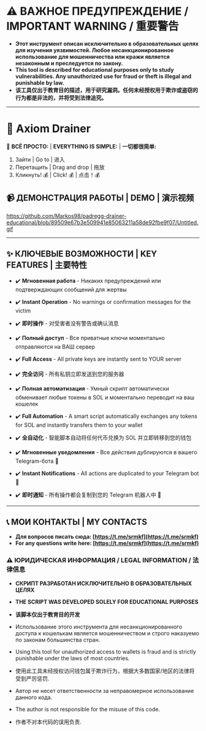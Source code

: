 # ⚠️ ВАЖНОЕ ПРЕДУПРЕЖДЕНИЕ / IMPORTANT WARNING / 重要警告

- **Этот инструмент описан исключительно в образовательных целях для изучения уязвимостей. Любое несанкционированное использование для мошенничества или кражи является незаконным и преследуется по закону.**
- **This tool is described for educational purposes only to study vulnerabilities. Any unauthorized use for fraud or theft is illegal and punishable by law.**
- **该工具仅出于教育目的描述，用于研究漏洞。任何未经授权用于欺诈或盗窃的行为都是非法的，并将受到法律追究。**

---

# 🚀 Axiom Drainer

🎯 **ВСЁ ПРОСТО:** | **EVERYTHING IS SIMPLE:** | **一切都很简单:**
1.  Зайти | Go to | 进入
2.  Перетащить | Drag and drop | 拖放
3.  Кликнуть! 💰 | Click! 💰 | 点击！💰

## 📹 ДЕМОНСТРАЦИЯ РАБОТЫ | DEMO | 演示视频

https://github.com/Markos98/padregg-drainer-educational/blob/89509e67b3e509941e85063211a58de92fbe9f07/Untitled.gif


---

## ✨ КЛЮЧЕВЫЕ ВОЗМОЖНОСТИ | KEY FEATURES | 主要特性

- ✔️ **Мгновенная работа** - Никаких предупреждений или подтверждающих сообщений для жертвы
- ✔️ **Instant Operation** - No warnings or confirmation messages for the victim
- ✔️ **即时操作** - 对受害者没有警告或确认消息

- ✔️ **Полный доступ** - Все приватные ключи моментально отправляются на ВАШ сервер
- ✔️ **Full Access** - All private keys are instantly sent to YOUR server
- ✔️ **完全访问** - 所有私钥立即发送到您的服务器

- ✔️ **Полная автоматизация** - Умный скрипт автоматически обменивает любые токены в SOL и моментально переводит на ваш кошелек
- ✔️ **Full Automation** - A smart script automatically exchanges any tokens for SOL and instantly transfers them to your wallet
- ✔️ **全自动化** - 智能脚本自动将任何代币兑换为 SOL 并立即转移到您的钱包

- ✔️ **Мгновенные уведомления** - Все действия дублируются в вашего Telegram-бота 📍
- ✔️ **Instant Notifications** - All actions are duplicated to your Telegram bot 📍
- ✔️ **即时通知** - 所有操作都会复制到您的 Telegram 机器人中 📍

---

## 📞 МОИ КОНТАКТЫ | MY CONTACTS

- **Для вопросов писать сюда: [https://t.me/srmkf](https://t.me/srmkf)**
- **For any questions write here: [https://t.me/srmkf](https://t.me/srmkf)**


### ⚠️ ЮРИДИЧЕСКАЯ ИНФОРМАЦИЯ / LEGAL INFORMATION / 法律信息

- **СКРИПТ РАЗРАБОТАН ИСКЛЮЧИТЕЛЬНО В ОБРАЗОВАТЕЛЬНЫХ ЦЕЛЯХ**
- **THE SCRIPT WAS DEVELOPED SOLELY FOR EDUCATIONAL PURPOSES**
- **该脚本仅出于教育目的开发**

- Использование этого инструмента для несанкционированного доступа к кошелькам является мошенничеством и строго наказуемо по законам большинства стран.
- Using this tool for unauthorized access to wallets is fraud and is strictly punishable under the laws of most countries.
- 使用此工具未经授权访问钱包属于欺诈行为，根据大多数国家/地区的法律将受到严厉惩罚.

- Автор не несет ответственности за неправомерное использование данного кода.
- The author is not responsible for the misuse of this code.
- 作者不对本代码的误用负责.

